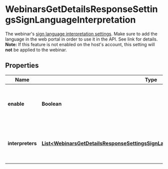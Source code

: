 

# WebinarsGetDetailsResponseSettingsSignLanguageInterpretation

The webinar's [sign language interpretation settings](https://support.zoom.us/hc/en-us/articles/9644962487309-Using-sign-language-interpretation-in-a-meeting-or-webinar). Make sure to add the language in the web portal in order to use it in the API. See link for details.   **Note:** If this feature is not enabled on the host's account, this setting will **not** be applied to the webinar.

## Properties

| Name | Type | Description | Notes |
|------------ | ------------- | ------------- | -------------|
|**enable** | **Boolean** | Whether to enable [sign language interpretation](https://support.zoom.us/hc/en-us/articles/9644962487309-Using-sign-language-interpretation-in-a-meeting-or-webinar) for the webinar. |  [optional] |
|**interpreters** | [**List&lt;WebinarsGetDetailsResponseSettingsSignLanguageInterpretationInterpretersInner&gt;**](WebinarsGetDetailsResponseSettingsSignLanguageInterpretationInterpretersInner.md) | Information about the webinar&#39;s sign language interpreters. |  [optional] |



